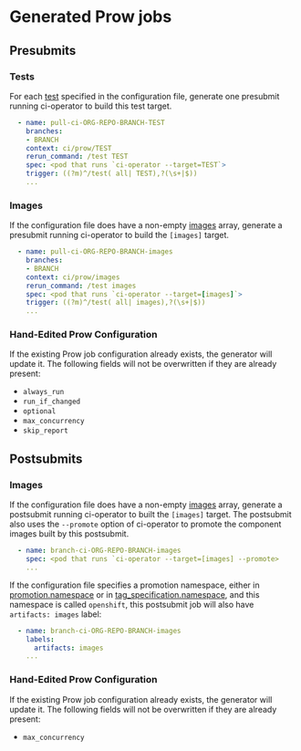 # Generated Prow jobs

## Presubmits

### Tests

For each
[test](https://github.com/openshift/ci-operator/blob/master/CONFIGURATION.md#tests)
specified in the configuration file, generate one presubmit running ci-operator
to build this test target.

```yaml
  - name: pull-ci-ORG-REPO-BRANCH-TEST
    branches:
    - BRANCH
    context: ci/prow/TEST
    rerun_command: /test TEST
    spec: <pod that runs `ci-operator --target=TEST`>
    trigger: ((?m)^/test( all| TEST),?(\s+|$))
    ...
```

### Images

If the configuration file does have a non-empty
[images](https://github.com/openshift/ci-operator/blob/master/CONFIGURATION.md#images)
array, generate a presubmit running ci-operator to build the `[images]` target.


```yaml
  - name: pull-ci-ORG-REPO-BRANCH-images
    branches:
    - BRANCH
    context: ci/prow/images
    rerun_command: /test images
    spec: <pod that runs `ci-operator --target=[images]`>
    trigger: ((?m)^/test( all| images),?(\s+|$))
    ...
```

### Hand-Edited Prow Configuration

If the existing Prow job configuration already exists, the generator will update it. The
following fields will not be overwritten if they are already present:

 - `always_run`
 - `run_if_changed`
 - `optional`
 - `max_concurrency`
 - `skip_report`

## Postsubmits

### Images

If the configuration file does have a non-empty
[images](https://github.com/openshift/ci-operator/blob/master/CONFIGURATION.md#images)
array, generate a postsubmit running ci-operator to built the `[images]`
target. The postsubmit also uses the `--promote` option of ci-operator to
promote the component images built by this postsubmit.

```yaml
  - name: branch-ci-ORG-REPO-BRANCH-images
    spec: <pod that runs `ci-operator --target=[images] --promote>
    ...
```

If the configuration file specifies a promotion namespace, either in
[promotion.namespace](https://github.com/openshift/ci-operator/blob/master/CONFIGURATION.md#promotionnamespace)
or in
[tag_specification.namespace](https://github.com/openshift/ci-operator/blob/master/CONFIGURATION.md#tag_specificationnamespace),
and this namespace is called `openshift`, this postsubmit job will also have `artifacts: images` label:

```yaml
  - name: branch-ci-ORG-REPO-BRANCH-images
    labels:
      artifacts: images
    ...
```

### Hand-Edited Prow Configuration

If the existing Prow job configuration already exists, the generator will update it. The
following fields will not be overwritten if they are already present:

 - `max_concurrency`